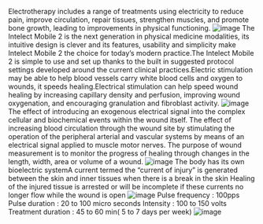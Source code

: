 Electrotherapy includes a range of treatments using electricity to reduce pain, improve circulation, repair tissues, strengthen muscles, and promote bone growth, leading to improvements in physical functioning.
![image](https://user-images.githubusercontent.com/84397573/179455499-740ae664-a970-46f9-8d44-e698813ff062.png)
The Intelect Mobile 2 is the next generation in physical medicine modalities, its intuitive design is clever and its features, usability and simplicity make Intelect Mobile 2 the choice for today’s modern practice.The Intelect Mobile 2 is simple to use and set up thanks to the built in suggested protocol settings developed around the current clinical practices.Electric stimulation may be able to help blood vessels carry white blood cells and oxygen to wounds, it speeds healing.Electrical stimulation can help speed wound healing by increasing capillary density and perfusion, improving wound oxygenation, and encouraging granulation and fibroblast activity. 
![image](https://user-images.githubusercontent.com/84397573/179455579-2f6e5f80-5a45-479b-bdd4-84e791d59725.png)
The effect of introducing an exogenous electrical signal into the complex cellular and biochemical events within the wound itself. The effect of increasing blood circulation through the wound site by stimulating the operation of the peripheral arterial and vascular systems by means of an electrical signal applied to muscle motor nerves. The purpose of wound measurement is to monitor the progress of healing through changes in the length, width, area or volume of a wound.
![image](https://user-images.githubusercontent.com/84397573/179455649-13db2873-2a8e-4933-84a1-6801be24cca1.png)
The body has its own bioelectric systemA current termed the “current of injury” is generated between the skin and inner tissues when there is a break in the skin
Healing of the injured tissue is arrested or will be incomplete if these currents no longer flow while the wound is open
![image](https://user-images.githubusercontent.com/84397573/179455737-13ec0ceb-ba8a-4333-a923-158ce8f00e8d.png)
Pulse frequency         : 100pps
Pulse duration           :  20 to 100 micro seconds
Intensity                    : 100 to 150 volts
Treatment duration   : 45 to 60 min( 5 to 7 days per week)
![image](https://user-images.githubusercontent.com/84397573/179455626-fa7e043d-509a-4ec5-8fcc-1b0bf2486afb.png)
